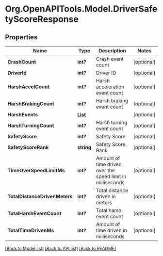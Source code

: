 # Org.OpenAPITools.Model.DriverSafetyScoreResponse
## Properties

Name | Type | Description | Notes
------------ | ------------- | ------------- | -------------
**CrashCount** | **int?** | Crash event count | [optional] 
**DriverId** | **int?** | Driver ID | [optional] 
**HarshAccelCount** | **int?** | Harsh acceleration event count | [optional] 
**HarshBrakingCount** | **int?** | Harsh braking event count | [optional] 
**HarshEvents** | [**List<SafetyReportHarshEvent>**](SafetyReportHarshEvent.md) |  | [optional] 
**HarshTurningCount** | **int?** | Harsh turning event count | [optional] 
**SafetyScore** | **int?** | Safety Score | [optional] 
**SafetyScoreRank** | **string** | Safety Score Rank | [optional] 
**TimeOverSpeedLimitMs** | **int?** | Amount of time driven over the speed limit in milliseconds | [optional] 
**TotalDistanceDrivenMeters** | **int?** | Total distance driven in meters | [optional] 
**TotalHarshEventCount** | **int?** | Total harsh event count | [optional] 
**TotalTimeDrivenMs** | **int?** | Amount of time driven in milliseconds | [optional] 

[[Back to Model list]](../README.md#documentation-for-models) [[Back to API list]](../README.md#documentation-for-api-endpoints) [[Back to README]](../README.md)

